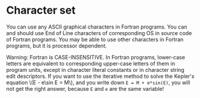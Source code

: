 # Character set

You can use any ASCII graphical characters in Fortran programs. You can and should use End of Line characters of corresponding OS in source code of Fortran programs. You may be able to use other characters in Fortran programs, but it is processor dependent.

Warning: Fortran is CASE-INSENSITIVE. In Fortran programs, lower-case letters are equivalent to corresponding upper-case letters of them in program units, except in character literal constants or in character string edit descriptors. If you want to use the iterative method to solve the Kepler's equation \\(E - e\sin E = M\\), and you write down `E = M + e*sin(E)`, you will not get the right answer, because `E` and `e` are the same variable!

